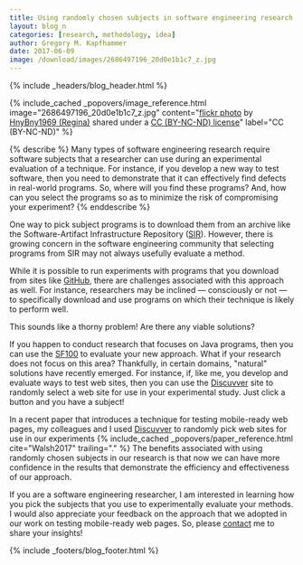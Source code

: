 ```yaml
---
title: Using randomly chosen subjects in software engineering research
layout: blog_n
categories: [research, methodology, idea]
author: Gregory M. Kapfhammer
date: 2017-06-09
image: /download/images/2686497196_20d0e1b1c7_z.jpg
---
```


{% include _headers/blog_header.html %}

<!-- include_cached header image -->
{% include_cached _popovers/image_reference.html image="2686497196_20d0e1b1c7_z.jpg" content="<a title='Pick your favorite!' href='https://flickr.com/photos/sellersfamily/2686497196'>flickr photo</a> by <a href='https://flickr.com/people/sellersfamily'>HnyBny1969 (Regina)</a> shared under a <a href='https://creativecommons.org/licenses/by-nc-nd/2.0/'>CC (BY-NC-ND) license</a>" label="CC (BY-NC-ND)" %}

{% describe %}
Many types of software engineering research require software subjects that a researcher can use during an experimental
evaluation of a technique. For instance, if you develop a new way to test software, then you need to demonstrate that it
can effectively find defects in real-world programs. So, where will you find these programs? And, how can you select the
programs so as to minimize the risk of compromising your experiment?
{% enddescribe %}

One way to pick subject programs is to download them from an archive like the Software-Artifact Infrastructure
Repository ([SIR](http://sir.unl.edu/portal/index.php)). However, there is growing concern in the software engineering
community that selecting programs from SIR may not always usefully evaluate a method.

While it is possible to run experiments with programs that you download from sites like [GitHub](http://www.github.com),
there are challenges associated with this approach as well. For instance, researchers may be inclined &mdash;
consciously or not &mdash; to specifically download and use programs on which their technique is likely to perform well.

This sounds like a thorny problem! Are there any viable solutions?

If you happen to conduct research that focuses on Java programs, then you can use the
[SF100](http://www.evosuite.org/experimental-data/sf100/) to evaluate your new approach. What if your research does not
focus on this area? Thankfully, in certain domains, "natural" solutions have recently emerged. For instance, if, like
me, you develop and evaluate ways to test web sites, then you can use the [Discuvver](https://www.discuvver.com/) site
to randomly select a web site for use in your experimental study. Just click a button and you have a subject!

<p>
In a recent paper that introduces a technique for testing mobile-ready web
pages, my colleagues and I used <a href
="https://www.discuvver.com/">Discuvver</a> to randomly pick web sites for use
in our experiments {% include_cached _popovers/paper_reference.html cite="Walsh2017"
trailing="." %} The benefits associated with using randomly chosen subjects in
our research is that now we can have more confidence in the results that
demonstrate the efficiency and effectiveness of our approach.
</p>

If you are a software engineering researcher, I am interested in learning how you pick the subjects that you use to
experimentally evaluate your methods. I would also appreciate your feedback on the approach that we adopted in our work
on testing mobile-ready web pages. So, please [contact]({{site.baseurl}}contact) me to share your insights!

{% include _footers/blog_footer.html %}
